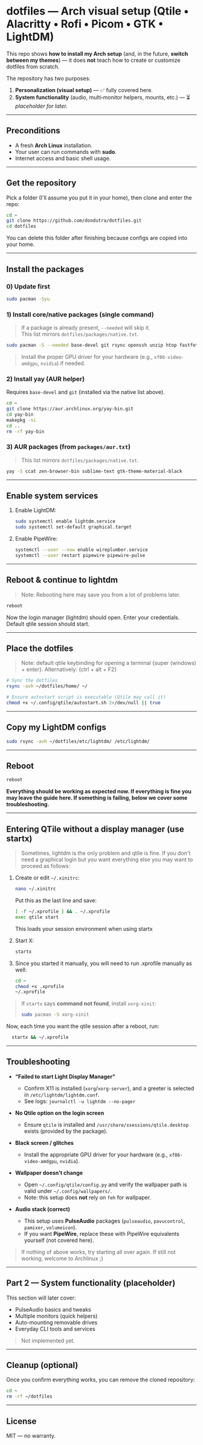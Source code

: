 # dotfiles — Arch visual setup (Qtile • Alacritty • Rofi • Picom • GTK • LightDM)

This repo shows **how to install my Arch setup** (and, in the future, **switch between my themes**) — it does **not** teach how to create or customize dotfiles from scratch.

The repository has two purposes:
1) **Personalization (visual setup)** — ✅ fully covered here.  
2) **System functionality** (audio, multi‑monitor helpers, mounts, etc.) — ⏳ *placeholder for later.*

---

## Preconditions

- A fresh **Arch Linux** installation. 
- Your user can run commands with **sudo**.  
- Internet access and basic shell usage.

---

## Get the repository

Pick a folder (I'll assume you put it in your home), then clone and enter the repo:

```bash
cd ~
git clone https://github.com/dondutra/dotfiles.git
cd dotfiles
```

You can delete this folder after finishing because configs are copied into your home.

---

## Install the packages

### 0) Update first

```bash
sudo pacman -Syu
```

### 1) Install core/native packages (single command)

> If a package is already present, `--needed` will skip it.  
> This list mirrors `dotfiles/packages/native.txt`.

```bash
sudo pacman -S --needed base-devel git rsync openssh unzip htop fastfetch exa brightnessctl xorg xorg-xinit lightdm lightdm-slick-greeter lightdm-gtk-greeter qtile picom rofi feh alacritty xterm thunar code firefox vlc imv papirus-icon-theme pulseaudio pavucontrol pamixer volumeicon network-manager-applet cbatticon ttf-dejavu ttf-liberation noto-fonts noto-fonts-extra noto-fonts-cjk noto-fonts-emoji ttf-ubuntu-mono-nerd ttf-font-awesome ttf-nerd-fonts-symbols ttf-nerd-fonts-symbols-mono
```

> Install the proper GPU driver for your hardware (e.g., `xf86-video-amdgpu`, `nvidia`) if needed.

### 2) Install **yay** (AUR helper)

Requires `base-devel` and `git` (installed via the native list above).

```bash
cd ~
git clone https://aur.archlinux.org/yay-bin.git
cd yay-bin
makepkg -si
cd ..
rm -rf yay-bin
```

### 3) AUR packages (from `packages/aur.txt`)

> This list mirrors `dotfiles/packages/native.txt`.

```bash
yay -S ccat zen-browser-bin sublime-text gtk-theme-material-black
```
---

## Enable system services

1) Enable LightDM:
   ```bash
   sudo systemctl enable lightdm.service
   sudo systemctl set-default graphical.target
   ```

2) Enable PipeWire:
   ```bash
   systemctl --user --now enable wireplumber.service
   systemctl --user restart pipewire pipewire-pulse
   ```

---

## Reboot & continue to lightdm

> Note: Rebooting here may save you from a lot of problems later.
```bash
reboot
```

Now the login manager (lightdm) should open. Enter your credentials. Default qtile session should start.

---

## Place the dotfiles

> Note: default qtile keybinding for opening a terminal {super (windows) + enter}. Alternatively: {ctrl + alt + F2}
```bash
# Sync the dotfiles
rsync -avh ~/dotfiles/home/ ~/

# Ensure autostart script is executable (Qtile may call it)
chmod +x ~/.config/qtile/autostart.sh 2>/dev/null || true
```

---

## Copy my LightDM configs
```bash
sudo rsync -avh ~/dotfiles/etc/lightdm/ /etc/lightdm/
```

---

## Reboot
```bash
reboot
```

**Everything should be working as expected now. If everything is fine you may leave the guide here. If something is failing, below we cover some troubleshooting.**

---

## Entering QTile without a display manager (use **startx**)

> Sometimes, lightdm is the only problem and qtile is fine. If you don't need a graphical login but you want everything else you may want to proceed as follows:

1) Create or edit `~/.xinitrc`:
   ```bash
   nano ~/.xinitrc
   ```
   Put this as the last line and save:
   ```bash
   [ -f ~/.xprofile ] && . ~/.xprofile
   exec qtile start
   ```
   This loads your session environment when using startx

2) Start X:
   ```bash
   startx
   ```

3) Since you started it manually, you will need to run .xprofile manually as well:
   ```bash
   cd ~
   chmod +x .xprofile
   ~/.xprofile
   ```

> If `startx` says **command not found**, install `xorg-xinit`:
> ```bash
> sudo pacman -S xorg-xinit
> ```

Now, each time you want the qtile session after a reboot, run:
```bash
  startx && ~/.xprofile
```

---

## Troubleshooting

- **“Failed to start Light Display Manager”**
  - Confirm X11 is installed (`xorg`/`xorg-server`), and a greeter is selected in `/etc/lightdm/lightdm.conf`.
  - See logs: `journalctl -u lightdm --no-pager`

- **No Qtile option on the login screen**
  - Ensure `qtile` is installed and `/usr/share/xsessions/qtile.desktop` exists (provided by the package).

- **Black screen / glitches**
  - Install the appropriate GPU driver for your hardware (e.g., `xf86-video-amdgpu`, `nvidia`).

- **Wallpaper doesn’t change**
  - Open `~/.config/qtile/config.py` and verify the wallpaper path is valid under `~/.config/wallpapers/`.  
  - Note: this setup does **not** rely on `feh` for wallpaper.

- **Audio stack (correct)**  
  - This setup uses **PulseAudio** packages (`pulseaudio`, `pavucontrol`, `pamixer`, `volumeicon`).  
  - If you want **PipeWire**, replace these with PipeWire equivalents yourself (not covered here).

> If nothing of above works, try starting all over again. If still not working, welcome to Archlinux ;)

---

## Part 2 — System functionality (placeholder)

This section will later cover:
- PulseAudio basics and tweaks
- Multiple monitors (quick helpers)
- Auto-mounting removable drives
- Everyday CLI tools and services

> Not implemented yet.

---

## Cleanup (optional)

Once you confirm everything works, you can remove the cloned repository:

```bash
cd ~
rm -rf ~/dotfiles
```

---

## License

MIT — no warranty.
